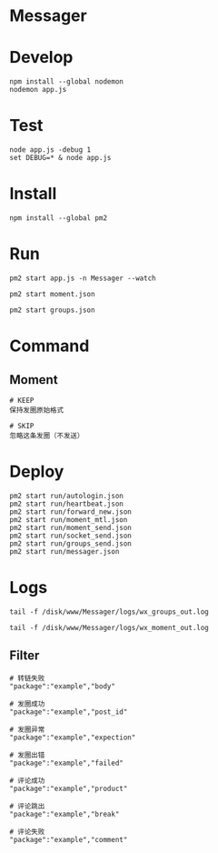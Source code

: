# Messager

# Develop
	npm install --global nodemon
	nodemon app.js

# Test
	node app.js -debug 1
	set DEBUG=* & node app.js
	
# Install
	npm install --global pm2

# Run
	pm2 start app.js -n Messager --watch
	
	pm2 start moment.json
	
	pm2 start groups.json

# Command

## Moment

	# KEEP
	保持发圈原始格式

	# SKIP
	忽略这条发圈（不发送）

# Deploy
	pm2 start run/autologin.json
	pm2 start run/heartbeat.json
	pm2 start run/forward_new.json
	pm2 start run/moment_mtl.json
	pm2 start run/moment_send.json
	pm2 start run/socket_send.json
	pm2 start run/groups_send.json
	pm2 start run/messager.json
	
# Logs
	tail -f /disk/www/Messager/logs/wx_groups_out.log
	
	tail -f /disk/www/Messager/logs/wx_moment_out.log

## Filter

	# 转链失败
	"package":"example","body"

	# 发圈成功
	"package":"example","post_id"

	# 发圈异常
	"package":"example","expection"

	# 发圈出错
	"package":"example","failed"

	# 评论成功
	"package":"example","product"

	# 评论跳出
	"package":"example","break"

	# 评论失败
	"package":"example","comment"